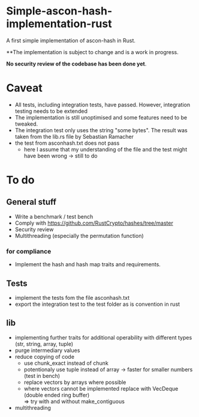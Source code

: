 # Simple-ascon-hash-implementation-rust
A first simple implementation of ascon-hash in Rust. 

**The implementation is subject to change and is a work in progress.


**No security review of the codebase has been done yet**.

# Caveat 
- All tests, including integration tests, have passed. However, integration testing needs to be extended 
- The implementation is still unoptimised and some features need to be tweaked.
- The integration test only uses the string "some bytes". The result was taken from the lib.rs file by Sebastian Ramacher
- the test from asconhash.txt does not pass
  - here I assume that my understanding of the file and the test might have been wrong -> still to do
 
# To do

## General stuff 
- Write a benchmark / test bench
- Comply with https://github.com/RustCrypto/hashes/tree/master
- Security review
- Multithreading (especially the permutation function)

### for compliance
- Implement the hash and hash map traits and requirements.

## Tests
- implement the tests fom the file asconhash.txt
- export the integration test to the test folder as is convention in rust

## lib
- implementing further traits for additional operability with different types (str, string, array, tuple)
- purge intermediary values
- reduce copying of code
  - use chunk_exact instead of chunk
  - potentionaly use tuple instead of array -> faster for smaller numbers (test in bench)
  - replace vectors by arrays where possible
  - where vectors cannot be implemented replace with VecDeque (double ended ring buffer) <br>
    $\Rightarrow$ try with and without make_contiguous
- multithreading 
